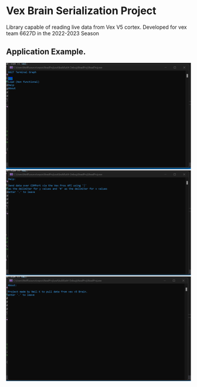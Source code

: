 # Vex Brain Serialization Project
 Library capable of reading live data from Vex V5 cortex. Developed for vex team 6627D in the 2022-2023 Season

## Application Example.  
![](https://github.com/Neilk1021/Vex-Brain-Serialization-Project/blob/main/Screenshot%202023-10-19%20201622.png)
![](https://github.com/Neilk1021/Vex-Brain-Serialization-Project/blob/main/Screenshot%202023-10-19%20201649.png)
![](https://github.com/Neilk1021/Vex-Brain-Serialization-Project/blob/main/Screenshot%202023-10-19%20201716.png)
